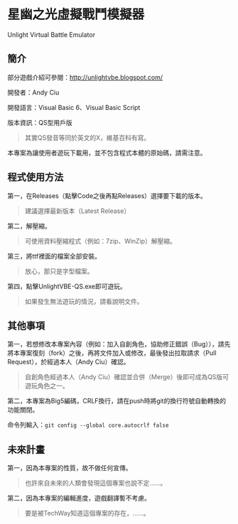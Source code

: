 # 星幽之光虛擬戰鬥模擬器
Unlight Virtual Battle Emulator

## 簡介
部分遊戲介紹可參閱：http://unlightvbe.blogspot.com/

開發者：Andy Ciu

開發語言：Visual Basic 6、Visual Basic Script

版本資訊：QS型用戶版
> 其實QS發音等同於英文的X，維基百科有寫。

本專案為讓使用者遊玩下載用，並不包含程式本體的原始碼，請需注意。

## 程式使用方法
第一，在Releases（點擊Code之後再點Releases）選擇要下載的版本。
> 建議選擇最新版本（Latest Release）

第二，解壓縮。
> 可使用資料壓縮程式（例如：7zip、WinZip）解壓縮。

第三，將ttf裡面的檔案全部安裝。
> 放心，那只是字型檔案。

第四，點擊UnlightVBE-QS.exe即可遊玩。
> 如果發生無法遊玩的情況，請看說明文件。

## 其他事項
第一，若想修改本專案內容（例如：加入自創角色，協助修正錯誤（Bug）），請先將本專案復刻（fork）之後，再將文件加入或修改，最後發出拉取請求（Pull Request），於經過本人（Andy Ciu）確認。
> 自創角色經過本人（Andy Ciu）確認並合併（Merge）後即可成為QS版可遊玩角色之一。

第二，本專案為Big5編碼，CRLF換行，請在push時將git的換行符號自動轉換的功能關閉。

命令列輸入：```git config --global core.autocrlf false```

## 未來計畫
第一，因為本專案的性質，故不做任何宣傳。
> 也許來自未來的人類會發現這個專案也說不定……。

第二，因為本專案的編輯進度，遊戲翻譯暫不考慮。
> 要是被TechWay知道這個專案的存在，……。
